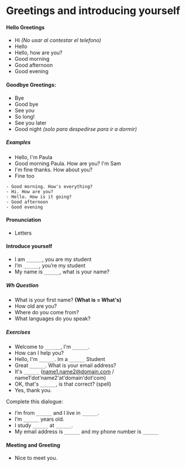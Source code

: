 # Greetings and introducing yourself

#### Hello Greetings
- Hi _(No usar al contestar el telefono)_
- Hello
- Hello, how are you?
- Good morning
- Good afternoon
- Good evening

#### Goodbye Greetings:
- Bye
- Good bye
- See you
- So long!
- See you later
- Good night _(solo para despedirse para ir a dormir)_

##### Examples
- Hello, I'm Paula
- Good morning Paula. How are you? I'm Sam
- I'm fine thanks. How about you?
- Fine too

```
- Good morning. How's everything?
- Hi. How are you?
- Hello. How is it going?
- Good afternoon
- Good evening
```

#### Pronunciation
- Letters

#### Introduce yourself
- I am `______`, you are my student
- I’m `______`, you’re my student
- My name is `______`, what is your name?

##### Wh Question
- What is your first name? **(What is = What's)**
- How old are you?
- Where do you come from?
- What languages do you speak?

##### Exercises
- Welcome to `______`, I'm `______`.
- How can I help you?
- Hello, I'm `______`. Im a `______` Student
- Great `______`. What is your email address?
- It's `______` (name1.name2@domain.com / name1'dot'name2'at'domain'dot'com)
- OK, that's `______`, is that correct? (spell)
- Yes, thank you.

Complete this dialogue:
- I’m from `______` and I live in `______`.  
- I’m `______` years old.  
- I study `______` at `______`.  
- My email address is `______` and my phone number is `______`  

#### Meeting and Greeting
- Nice to meet you.
